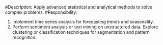 #Description:
Apply advanced statistical and analytical
methods to solve complex problems.
#Responsibility:
1. Implement time series analysis for
forecasting trends and seasonality.
2. Perform sentiment analysis or text mining on
unstructured data.
Explore clustering or classification
techniques for segmentation and pattern
recognition.
